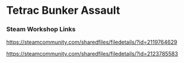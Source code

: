 # Tetrac Bunker Assault

### Steam Workshop Links
https://steamcommunity.com/sharedfiles/filedetails/?id=2119764629

https://steamcommunity.com/sharedfiles/filedetails/?id=2123785583
